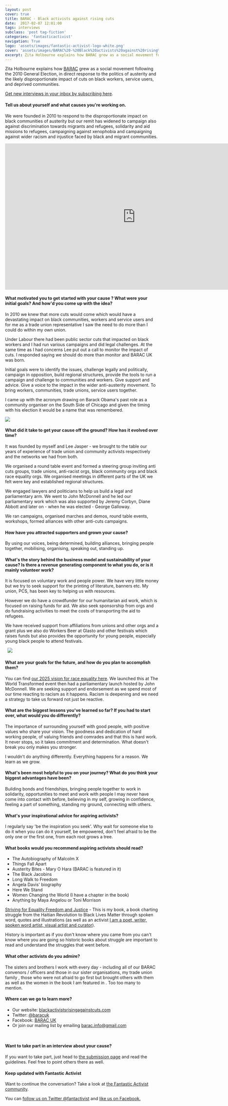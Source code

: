 ```yaml
---
layout: post
cover: true
title: BARAC - Black activists against rising cuts
date:  2017-02-07 12:01:00
tags: interviews
subclass: 'post tag-fiction'
categories: 'fantasticactivist'
navigation: True
logo: 'assets/images/fantastic-activist-logo-white.png'
cover: 'assets/images/BARAC%20-%20Black%20activists%20against%20rising%20cuts.jpeg'
excerpt: Zita Holbourne explains how BARAC grew as a social movement following the 2010 General Election
---
```


<p>Zita Holbourne explains how <a href="http://blackactivistsrisingagainstcuts.blogspot.co.uk/">BARAC</a> grew as a social movement following the 2010 General Election, in direct response to the  politics of austerity and the likely disproportionate impact of cuts on black workers, service users, and deprived communities.</p>

[Get new interviews in your inbox by subscribing here](http://eepurl.com/cA_Psf).

<h4>Tell us about yourself and what causes you're working on.</h4>

<p>We were founded in 2010 to respond to the disproportionate impact on black communities of austerity but our remit has widened to campaign also against discrimination towards migrants and refugees, solidarity and aid missions to refugees, campaigning against xenophobia and campaigning against wider racism and injustice faced by black and migrant communities.</p>   
<iframe width="853" height="480" src="https://www.youtube.com/embed/YXmrpTDr6jU" frameborder="0" allowfullscreen></iframe>

<h4>What motivated you to get started with your cause ? What were your initial goals? And how'd you come up with the idea?</h4>

<p>In 2010 we knew that more cuts would come which would have a devastating impact on black communities, workers and service users and for me as a trade union representative I saw the need to do more than I could do within my own union.</p> 

<p>Under Labour there had been public sector cuts that impacted on black workers and I had run various campaigns and did legal challenges.  At the same time as I had concerns Lee put out a call to monitor the impact of cuts.  I responded saying we should do more than monitor and BARAC UK was born.   

<p>Initial goals were to identify the issues, challenge legally and politically, campaign in opposition, build regional structures, provide the tools to run a campaign and challenge to communities and workers. Give support and advice. Give a voice to the impact in the wider anti-austerity movement. To bring workers, communities, trade unions, service users together.</p>   

<p>I came up with the acronym drawing on Barack Obama's past role as a community organiser on the South Side of Chicago and given the timing with his election it would be a name that was remembered.</p>   

<img src="http://1.bp.blogspot.com/-dYTDzqkCRaU/UGCoWJvdkOI/AAAAAAAAAKE/rCHkHEGRw4Y/w1200-h630-p-nu/Zita+Holbourne+2.JPG">

<h4>What did it take to get your cause off the ground? How has it evolved over time?</h4>

<p>It was founded by myself and Lee Jasper - we brought to the table our years of experience of trade union and community activists respectively and the networks we had from both. </p>

<p>We organised a round table event and formed a steering group inviting anti cuts groups, trade unions, anti-racist orgs, black community orgs and black race equality orgs.  We organised meetings in different parts of the UK we felt were key and established regional structures.</p>

<p>We engaged lawyers and politicians to help us build a legal and parliamentary arm. We went to John McDonnell and he led our parliamentary work which was also supported by Jeremy Corbyn, Diane Abbott and later on - when he was elected - George Galloway.</p>  

<p>We ran campaigns, organised marches and demos, round table events, workshops, formed alliances with other anti-cuts campaigns.</p>

<h4>How have you attracted supporters and grown your cause?</h4>

<p>By using our voices, being determined, building alliances, bringing people together, mobilising, organising, speaking out, standing up.</p> 

<h4>What's the story behind the business model and sustainability of your cause? Is there a revenue generating component to what you do, or is it mainly volunteer work?</h4>

<p>It is focused on voluntary work and people power. We have very little money but we try to seek support for the printing of literature, banners etc. My union, PCS, has been key to helping us with resources.</p>

<p>However we do have a crowdfunder for our humanitarian aid work, which is focused on raising funds for aid. We also seek sponsorship from orgs and do fundraising activities to meet the costs of transporting the aid to refugees.</p>

<p>We have received support from affiliations from unions and other orgs and a grant plus we also do Workers Beer at Glasto and other festivals which raises funds but also provides the opportunity for young people, especially young black people to attend festivals.</p> 
&nbsp;

<img src="http://3.bp.blogspot.com/-Q4qvXulUDL0/VZB8hvan3WI/AAAAAAAAAWc/ovuLXi6PFiI/s1600/zitadearwhite3.jpg">

<h4>What are your goals for the future, and how do you plan to accomplish them?</h4>

<p>You can find <a href="http://blackactivistsrisingagainstcuts.blogspot.co.uk/2017/01/2025-vision-for-race-equality-barac-uk.html">our 2025 vision for race equality here</a>. We launched this at The World Transformed event then had a parliamentary launch hosted by John McDonnell. We are seeking support and endorsement as we spend most of our time reacting to racism as it happens. Racism is deepening and we need a strategy to take us forward not just be reactive.</p>

<h4>What are the biggest lessons you've learned so far? If you had to start over, what would you do differently?</h4>

<p>The importance of surrounding yourself with good people, with positive values who share your vision. The goodness and dedication of hard working people, of valuing friends and comrades and that this is hard work. It never stops, so it takes commitment and determination. What doesn't break you only makes you stronger. </p>

<p>I wouldn't do anything differently. Everything happens for a reason. We learn as we grow.</p>  

<h4>What's been most helpful to you on your journey? What do you think your biggest advantages have been?</h4>

<p>Building bonds and friendships, bringing people together to work in solidarity, opportunities to meet and work with people I may never have come into contact with before, believing in my self, growing in confidence, feeling a part of something, standing my ground, connecting with others.</p>  

<h4>What's your inspirational advice for aspiring activists?</h4>

<p>I regularly say 'be the inspiration you seek'. Why wait for someone else to do it when you can do it yourself, be empowered, don't feel afraid to be the only one or the first one, from each root grows a tree.</p> 

<h4>What books would you recommend aspiring activists should read?</h4>

<ul>
<li>The Autobiography of Malcolm X</li>
<li>Things Fall Apart</li>
<li>Austerity Bites - Mary O Hara (BARAC is featured in it)</li>
<li>The Black Jacobins</li>
<li>Long Walk to Freedom</li>
<li>Angela Davis' biography</li>
<li>Here We Stand</li>
<li>Women Changing the World (I have a chapter in the book)</li>
<li>Anything by Maya Angelou or Toni Morrison</li>
</ul>

<p><a href="http://www.hansibpublications.com/STRIVING-FOR-EQUALITY-FREEDOM-AND-JUSTICE-Embracing-Roots-Culture-and-Identity">Striving for Equality Freedom and Justice</a> - This is my book,  a book charting struggle from the Haitian Revolution to Black Lives Matter through spoken word, quotes and illustrations (as well as an activist <a href="http://www.zitaholbourne.com">I am a poet, writer, spoken word artist, visual artist and curator</a>).</p>

<p>History is important as if you don't know where you came from you can't know where you are going so historic books about struggle are important to read and understand the struggles that went before.</p>

<h4>What other activists do you admire?</h4>

<p>The sisters and brothers I work with every day  - including all of our BARAC convenors / officers and those in our sister organisations, my trade union family , those who were not afraid to go first but brought others with them as well as the women in the book I am featured in . Too too many to mention. </p>

<h4>Where can we go to learn more?</h4>

<ul>
<li>Our website: <a href="http://www.blackactivistsrisingagainstcuts.blogspot.com">blackactivistsrisingagainstcuts.com</a></li>
<li>Twitter: <a href="http://twitter.com/baracuk">@baracuk</a></li>
<li>Facebook: <a href="https://www.facebook.com/blackactivistsrisingagainstcuts/">BARAC UK</a></li>
<li>Or join our mailing list by emailing <a href="mailto:barac.info@gmail.com">barac.info@gmail.com</a></li>
</ul>
&nbsp;

<h4>Want to take part in an interview about your cause?</h4>

<p>If you want to take part, just head to <a href="/submit">the submission page</a> and read the guidelines. Feel free to point others there as well.</p>

<h4>Keep updated with Fantastic Activist</h4>

<p>Want to continue the conversation? Take a look at <a href="http://community.fantasticactivist.com/">the Fantastic Activist community</a>.</p>

<p>You can <a href="http://twitter.com/fantactivist">follow us on Twitter @fantactivist</a> and <a href="http://facebook.com/fantasticactivist">like us on Facebook.</a></p>

